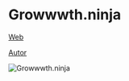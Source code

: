 # Growwwth.ninja
 
[Web](https://growwwth.ninja/)

[Autor](https://twitter.com/vivirenremoto)

![Growwwth.ninja](https://growwwth.ninja/static/social.png)